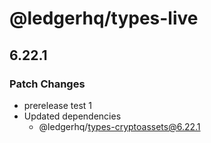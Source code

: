 # @ledgerhq/types-live

## 6.22.1

### Patch Changes

- prerelease test 1
- Updated dependencies
  - @ledgerhq/types-cryptoassets@6.22.1
